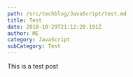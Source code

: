 ```yaml
---
path: /src/techblog/JavaScript/test.md
title: Test
date: 2018-10-29T21:12:20.191Z
author: ME
category: JavaScript
subCategory: Test
---
```

This is a test post
